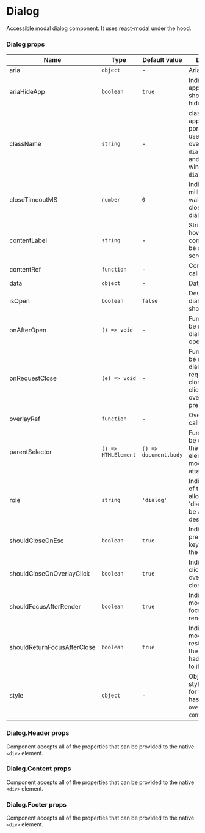 # Dialog

<!-- STORY -->

Accessible modal dialog component. It uses [react-modal](http://reactcommunity.org/react-modal/) under the hood.

### Dialog props

| Name                        | Type                | Default value         | Description                                                                                                                              |
| --------------------------- | ------------------- | --------------------- | ---------------------------------------------------------------------------------------------------------------------------------------- |
| aria                        | `object`            | -                     | Aria attributes.                                                                                                              |
| ariaHideApp                 | `boolean`           | `true`                | Indicate if the appElement should be hidden.                                                                                             |
| className                   | `string`            | -                     | className to be applied to the portal. You can use it to style overlay (`.ck-dialog__overlay`) and dialog window (`.ck-dialog__window`). |
| closeTimeoutMS              | `number`            | `0`                   | Indicate the milliseconds to wait before closing the dialog.                                                                             |
| contentLabel                | `string`            | -                     | String indicating how the content container should be announced to screenreaders.                                                        |
| contentRef                  | `function`          | -                     | Content ref callback.                                                                                                                    |
| data                        | `object`            | -                     | Data attributes.                                                                                                              |
| isOpen                      | `boolean`           | `false`               | Describe if the dialog should be shown or not.                                                                                           |
| onAfterOpen                 | `() => void`        | -                     | Function that will be run after the dialog has opened.                                                                                   |
| onRequestClose              | `(e) => void`       | -                     | Function that will be run when the dialog is requested to be closed (either by clicking on overlay or pressing ESC).                     |
| overlayRef                  | `function`          | -                     | Overlay ref callback.                                                                                                                    |
| parentSelector              | `() => HTMLElement` | `() => document.body` | Function that will be called to get the parent element that the modal will be attached to.                                               |
| role                        | `string`            | `'dialog'`            | Indicate the role of the modal, allowing the 'dialog' role to be applied if desired.                                                     |
| shouldCloseOnEsc            | `boolean`           | `true`                | Indicate if pressing the esc key should close the modal,                                                                                 |
| shouldCloseOnOverlayClick   | `boolean`           | `true`                | Indicate if clicking on the overlay should close the modal.                                                                              |
| shouldFocusAfterRender      | `boolean`           | `true`                | Indicate if the modal should be focused after render.                                                                                    |
| shouldReturnFocusAfterClose | `boolean`           | `true`                | Indicate if the modal should restore focus to the element that had focus prior to its display.                                           |
| style                       | `object`            | -                     | Object indicating styles to be used for the modal. It has two keys, `overlay` and `content`.                                             |

### Dialog.Header props

Component accepts all of the properties that can be provided to the native `<div>` element.

### Dialog.Content props

Component accepts all of the properties that can be provided to the native `<div>` element.

### Dialog.Footer props

Component accepts all of the properties that can be provided to the native `<div>` element.

